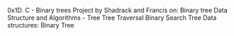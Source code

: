 0x1D. C - Binary trees
Project by Shadrack and Francis on:
Binary tree
Data Structure and Algorithms - Tree
Tree Traversal
Binary Search Tree
Data structures: Binary Tree
